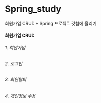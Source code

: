 # Spring_study

회원가입 CRUD + Spring 프로젝트 깃헙에 올리기

#### 회원가입 CRUD
###### 1. 회원가입
###### 2. 로그인
###### 3. 회원탈퇴
###### 4. 개인정보 수정
